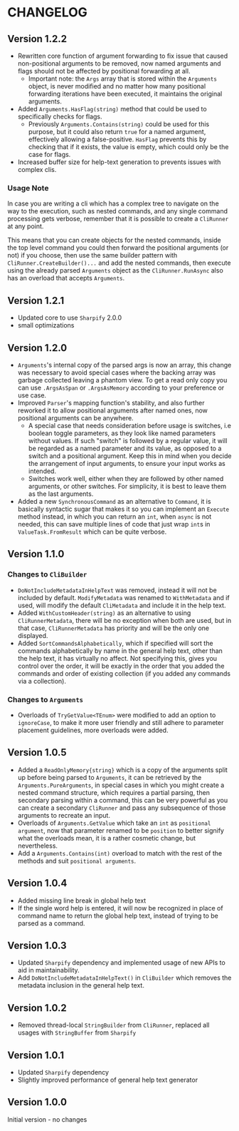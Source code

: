 # CHANGELOG

## Version 1.2.2

* Rewritten core function of argument forwarding to fix issue that caused non-positional arguments to be removed, now named arguments and flags should not be affected by positional forwarding at all.
  * Important note: the `Args` array that is stored within the `Arguments` object, is never modified and no matter how many positional forwarding iterations have been executed, it maintains the original arguments.
* Added `Arguments.HasFlag(string)` method that could be used to specifically checks for flags.
  * Previously `Arguments.Contains(string)` could be used for this purpose, but it could also return `true` for a named argument, effectively allowing a false-positive. `HasFlag` prevents this by checking that if it exists, the value is empty, which could only be the case for flags.
* Increased buffer size for help-text generation to prevents issues with complex clis.

### Usage Note

In case you are writing a cli which has a complex tree to navigate on the way to the execution, such as nested commands, and any single command processing gets verbose, remember that it is possible to create a `CliRunner` at any point.

This means that you can create objects for the nested commands, inside the top level command you could then forward the positional arguments (or not) if you choose, then use the same builder pattern with `CliRunner.CreateBuilder()...` and add the nested commands, then execute using the already parsed `Arguments` object as the `CliRunner.RunAsync` also has an overload that accepts `Arguments`.

## Version 1.2.1

* Updated core to use `Sharpify` 2.0.0
* small optimizations

## Version 1.2.0

* `Arguments`'s internal copy of the parsed args is now an array, this change was necessary to avoid special cases where the backing array was garbage collected leaving a phantom view. To get a read only copy you can use `.ArgsAsSpan` or `.ArgsAsMemory` according to your preference or use case.
* Improved `Parser`'s mapping function's stability, and also further reworked it to allow positional arguments after named ones, now positional arguments can be anywhere.
  * A special case that needs consideration before usage is switches, i.e boolean toggle parameters, as they look like named parameters without values. If such "switch" is followed by a regular value, it will be regarded as a named parameter and its value, as opposed to a switch and a positional argument. Keep this in mind when you decide the arrangement of input arguments, to ensure your input works as intended.
  * Switches work well, either when they are followed by other named arguments, or other switches. For simplicity, it is best to leave them as the last arguments.
* Added a new `SynchronousCommand` as an alternative to `Command`, it is basically syntactic sugar that makes it so you can implement an `Execute` method instead, in which you can return an `int`, when `async` is not needed, this can save multiple lines of code that just wrap `int`s in `ValueTask.FromResult` which can be quite verbose.

## Version 1.1.0

### Changes to `CliBuilder`

* `DoNotIncludeMetadataInHelpText` was removed, instead it will not be included by default. `ModifyMetadata` was renamed to `WithMetadata` and if used, will modify the default `CliMetadata` and include it in the help text.
* Added `WithCustomHeader(string)` as an alternative to using `CliRunnerMetadata`, there will be no exception when both are used, but in that case, `CliRunnerMetadata` has priority and will be the only one displayed.
* Added `SortCommandsAlphabetically`, which if specified will sort the commands alphabetically by name in the general help text, other than the help text, it has virtually no affect. Not specifying this, gives you control over the order, it will be exactly in the order that you added the commands and order of existing collection (if you added any commands via a collection).

### Changes to `Arguments`

* Overloads of `TryGetValue<TEnum>` were modified to add an option to `ignoreCase`, to make it more user friendly and still adhere to parameter placement guidelines, more overloads were added.

## Version 1.0.5

* Added a `ReadOnlyMemory{string}` which is a copy of the arguments split up before being parsed to `Arguments`, it can be retrieved by the `Arguments.PureArguments`, in special cases in which you might create a nested command structure, which requires a partial parsing, then secondary parsing within a command, this can be very powerful as you can create a secondary `CliRunner` and pass any subsequence of those arguments to recreate an input.
* Overloads of `Arguments.GetValue` which take an `int` as `positional argument`, now that parameter renamed to be `position` to better signify what the overloads mean, it is a rather cosmetic change, but nevertheless.
* Add a `Arguments.Contains(int)` overload to match with the rest of the methods and suit `positional arguments`.

## Version 1.0.4

* Added missing line break in global help text
* If the single word help is entered, it will now be recognized in place of command name to return the global help text, instead of trying to be parsed as a command.

## Version 1.0.3

* Updated `Sharpify` dependency and implemented usage of new APIs to aid in maintainability.
* Add `DoNotIncludeMetadataInHelpText()` in `CliBuilder` which removes the metadata inclusion in the general help text.

## Version 1.0.2

* Removed thread-local `StringBuilder` from `CliRunner`, replaced all usages with `StringBuffer` from `Sharpify`

## Version 1.0.1

* Updated `Sharpify` dependency
* Slightly improved performance of general help text generator

## Version 1.0.0

Initial version - no changes
